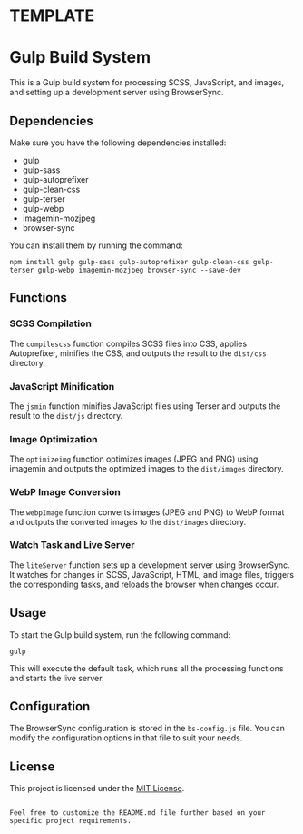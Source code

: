 # TEMPLATE

# Gulp Build System

This is a Gulp build system for processing SCSS, JavaScript, and images, and setting up a development server using BrowserSync.

## Dependencies

Make sure you have the following dependencies installed:

- gulp
- gulp-sass
- gulp-autoprefixer
- gulp-clean-css
- gulp-terser
- gulp-webp
- imagemin-mozjpeg
- browser-sync

You can install them by running the command:

```shell
npm install gulp gulp-sass gulp-autoprefixer gulp-clean-css gulp-terser gulp-webp imagemin-mozjpeg browser-sync --save-dev
```

## Functions

### SCSS Compilation

The `compilescss` function compiles SCSS files into CSS, applies Autoprefixer, minifies the CSS, and outputs the result to the `dist/css` directory.

### JavaScript Minification

The `jsmin` function minifies JavaScript files using Terser and outputs the result to the `dist/js` directory.

### Image Optimization

The `optimizeimg` function optimizes images (JPEG and PNG) using imagemin and outputs the optimized images to the `dist/images` directory.

### WebP Image Conversion

The `webpImage` function converts images (JPEG and PNG) to WebP format and outputs the converted images to the `dist/images` directory.

### Watch Task and Live Server

The `liteServer` function sets up a development server using BrowserSync. It watches for changes in SCSS, JavaScript, HTML, and image files, triggers the corresponding tasks, and reloads the browser when changes occur.

## Usage

To start the Gulp build system, run the following command:

```shell
gulp
```

This will execute the default task, which runs all the processing functions and starts the live server.

## Configuration

The BrowserSync configuration is stored in the `bs-config.js` file. You can modify the configuration options in that file to suit your needs.

## License

This project is licensed under the [MIT License](LICENSE).
```

Feel free to customize the README.md file further based on your specific project requirements.
